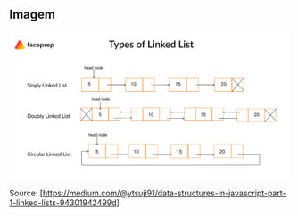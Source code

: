 ## Imagem

![Tipos de lista](../img/linked_lista.png)

Source: [https://medium.com/@ytsuji91/data-structures-in-javascript-part-1-linked-lists-94301942499d]